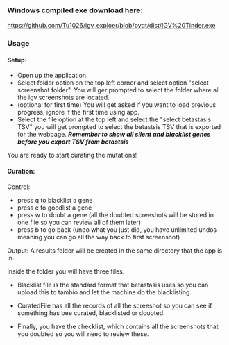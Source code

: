 ### Windows compiled exe download here:
https://github.com/Tu1026/igv_exploer/blob/pyqt/dist/IGV%20Tinder.exe


### Usage
#### Setup:
- Open up the application
- Select folder option on the top left corner and select option "select screenshot folder". You will ger prompted to select the folder where all the igv screenshots are located.
- (optional for first time) You will get asked if you want to load previous progress, ignore if the first time using app.
- Select the file option at the top left and select the "select betastasis TSV" you will get prompted to select the betastsis TSV that is exported for the webpage. ***Remember to show all silent and blacklist genes before you export TSV from betastsis***

You are ready to start curating the mutations!

#### Curation:
Control:
- press q to blacklist a gene
- press e to goodlist a gene
- press w to doubt a gene (all the doubted screeshots will be stored in one file so you can review all of them later)
- press b to go back (undo what you just did, you have unlimited undos meaning you can go all the way back to first screenshot)

Output:
A results folder will be created in the same directory that the app is in. 

Inside the folder you will have three files. 

- Blacklist file is the standard format that betastasis uses so you can upload this to tambio and let the machine do the blacklisting. 

- CuratedFile has all the records of all the screeshot so you can see if something has bee curated, blacklisted or doubted. 

- Finally, you have the checklist, which contains all the screenshots that you doubted so you will need to review these.
